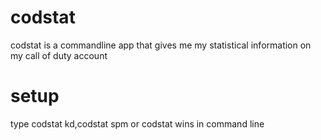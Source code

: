 # codstat
codstat is a commandline app that gives me my statistical information on my call of duty account

# setup
type codstat kd,codstat spm or codstat wins in command line